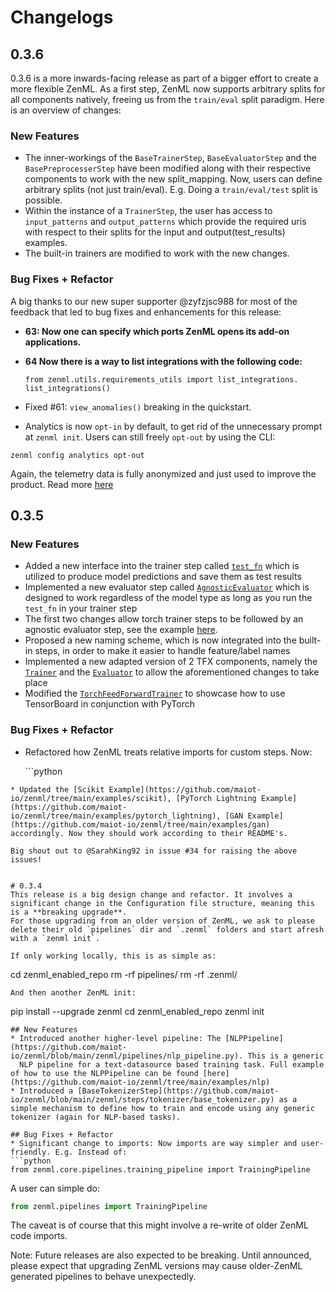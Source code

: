 # Changelogs

## 0.3.6

0.3.6 is a more inwards-facing release as part of a bigger effort to create a more flexible ZenML. As a first step, ZenML now supports arbitrary splits for all components natively, freeing us from the `train/eval` split paradigm. Here is an overview of changes:

### New Features

* The inner-workings of the `BaseTrainerStep`, `BaseEvaluatorStep` and the `BasePreprocesserStep` have been modified along with their respective components to work with the new split\_mapping. Now, users can define arbitrary splits \(not just train/eval\). E.g. Doing a `train/eval/test` split is possible.
* Within the instance of a `TrainerStep`, the user has access to `input_patterns` and `output_patterns` which provide the required uris with respect to their splits for the input and output\(test\_results\) examples.
* The built-in trainers are modified to work with the new changes.

### Bug Fixes + Refactor

A big thanks to our new super supporter @zyfzjsc988 for most of the feedback that led to bug fixes and enhancements for this release:

* **63: Now one can specify which ports ZenML opens its add-on applications.**
* **64 Now there is a way to list integrations with the following code:**

  ```text
  from zenml.utils.requirements_utils import list_integrations.
  list_integrations()
  ```

* Fixed \#61: `view_anomalies()` breaking in the quickstart.
* Analytics is now `opt-in` by default, to get rid of the unnecessary prompt at `zenml init`. Users can still freely `opt-out` by using the CLI:

```text
zenml config analytics opt-out
```

Again, the telemetry data is fully anonymized and just used to improve the product. Read more [here](https://docs.zenml.io/misc/usage-analytics.html)

## 0.3.5

### New Features

* Added a new interface into the trainer step called [`test_fn`](release_notes.md) which is utilized to produce model predictions and save them as test results
* Implemented a new evaluator step called [`AgnosticEvaluator`](release_notes.md) which is designed to work regardless of the model type as long as you run the `test_fn` in your trainer step
* The first two changes allow torch trainer steps to be followed by an agnostic evaluator step, see the example [here](release_notes.md).
* Proposed a new naming scheme, which is now integrated into the built-in steps, in order to make it easier to handle feature/label names
* Implemented a new adapted version of 2 TFX components, namely the [`Trainer`](release_notes.md) and the [`Evaluator`](release_notes.md) to allow the aforementioned changes to take place
* Modified the [`TorchFeedForwardTrainer`](release_notes.md) to showcase how to use TensorBoard in conjunction with PyTorch

### Bug Fixes + Refactor

* Refactored how ZenML treats relative imports for custom steps. Now:

  \`\`\`python

```text
* Updated the [Scikit Example](https://github.com/maiot-io/zenml/tree/main/examples/scikit), [PyTorch Lightning Example](https://github.com/maiot-io/zenml/tree/main/examples/pytorch_lightning), [GAN Example](https://github.com/maiot-io/zenml/tree/main/examples/gan) accordingly. Now they should work according to their README's.

Big shout out to @SarahKing92 in issue #34 for raising the above issues!


# 0.3.4
This release is a big design change and refactor. It involves a significant change in the Configuration file structure, meaning this is a **breaking upgrade**. 
For those upgrading from an older version of ZenML, we ask to please delete their old `pipelines` dir and `.zenml` folders and start afresh with a `zenml init`.

If only working locally, this is as simple as:
```

cd zenml\_enabled\_repo rm -rf pipelines/ rm -rf .zenml/

```text
And then another ZenML init:
```

pip install --upgrade zenml cd zenml\_enabled\_repo zenml init

```text
## New Features
* Introduced another higher-level pipeline: The [NLPPipeline](https://github.com/maiot-io/zenml/blob/main/zenml/pipelines/nlp_pipeline.py). This is a generic 
  NLP pipeline for a text-datasource based training task. Full example of how to use the NLPPipeline can be found [here](https://github.com/maiot-io/zenml/tree/main/examples/nlp)
* Introduced a [BaseTokenizerStep](https://github.com/maiot-io/zenml/blob/main/zenml/steps/tokenizer/base_tokenizer.py) as a simple mechanism to define how to train and encode using any generic 
tokenizer (again for NLP-based tasks).

## Bug Fixes + Refactor
* Significant change to imports: Now imports are way simpler and user-friendly. E.g. Instead of:
```python
from zenml.core.pipelines.training_pipeline import TrainingPipeline
```

A user can simple do:

```python
from zenml.pipelines import TrainingPipeline
```

The caveat is of course that this might involve a re-write of older ZenML code imports.

Note: Future releases are also expected to be breaking. Until announced, please expect that upgrading ZenML versions may cause older-ZenML generated pipelines to behave unexpectedly.

